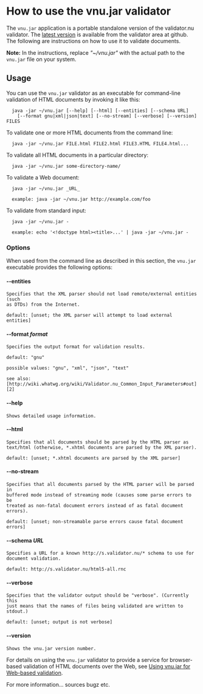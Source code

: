 # How to use the vnu.jar validator

The `vnu.jar` application is a portable standalone version of the validator.nu
validator. The [latest version][1] is available from the validator area at
github. The following are instructions on how to use it to validate documents.

   [1]: https://github.com/validator/validator.github.io/releases

**Note:** In the instructions, replace _"~/vnu.jar"_ with the actual path to the
`vnu.jar` file on your system.

## Usage

You can use the `vnu.jar` validator as an executable for command-line validation
of HTML documents by invoking it like this:

      java -jar ~/vnu.jar [--help] [--html] [--entities] [--schema URL]
        [--format gnu|xml|json|text] [--no-stream] [--verbose] [--version] FILES

To validate one or more HTML documents from the command line:

      java -jar ~/vnu.jar FILE.html FILE2.html FILE3.HTML FILE4.html...

To validate all HTML documents in a particular directory:

      java -jar ~/vnu.jar some-directory-name/

To validate a Web document:

      java -jar ~/vnu.jar _URL_

      example: java -jar ~/vnu.jar http://example.com/foo

To validate from standard input:

      java -jar ~/vnu.jar -

      example: echo '<!doctype html><title>...' | java -jar ~/vnu.jar -

### Options

When used from the command line as described in this section, the `vnu.jar`
executable provides the following options:

#### --entities

    Specifies that the XML parser should not load remote/external entities (such
    as DTDs) from the Internet.

    default: [unset; the XML parser will attempt to load external entities]

#### --format _format_

    Specifies the output format for validation results.

    default: "gnu"

    possible values: "gnu", "xml", "json", "text"

    see also:
    [http://wiki.whatwg.org/wiki/Validator.nu_Common_Input_Parameters#out][2]

   [2]: http://wiki.whatwg.org/wiki/Validator.nu_Common_Input_Parameters#out

#### --help

    Shows detailed usage information.

#### --html

    Specifies that all documents should be parsed by the HTML parser as
    text/html (otherwise, *.xhtml documents are parsed by the XML parser).

    default: [unset; *.xhtml documents are parsed by the XML parser]

#### --no-stream

    Specifies that all documents parsed by the HTML parser will be parsed in
    buffered mode instead of streaming mode (causes some parse errors to be
    treated as non-fatal document errors instead of as fatal document errors).

    default: [unset; non-streamable parse errors cause fatal document errors]

#### --schema _URL_

    Specifies a URL for a known http://s.validator.nu/* schema to use for
    document validation.

    default: http://s.validator.nu/html5-all.rnc

#### --verbose

    Specifies that the validator output should be "verbose". (Currently this
    just means that the names of files being validated are written to stdout.)

    default: [unset; output is not verbose]

#### --version

    Shows the vnu.jar version number.

For details on using the `vnu.jar` validator to provide a service for
browser-based validation of HTML documents over the Web, see [Using vnu.jar for
Web-based validation][3].

   [3]: http://validator.github.io/web-based-usage.html

For more information... sources bugz etc.

